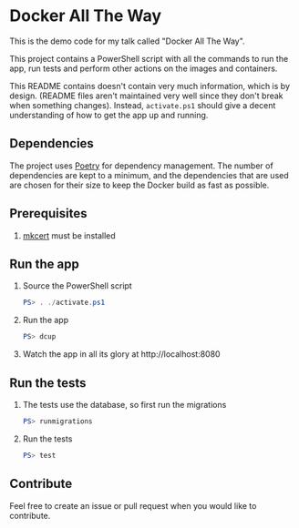 # Docker All The Way

This is the demo code for my talk called "Docker All The Way".

This project contains a PowerShell script with all the commands to run the app, run tests and perform other actions on the images and containers.

This README contains doesn't contain very much information, which is by design.
(README files aren't maintained very well since they don't break when something changes).
Instead, `activate.ps1` should give a decent understanding of how to get the app up and running.

## Dependencies

The project uses [Poetry](https://python-poetry.org/) for dependency management.
The number of dependencies are kept to a minimum, and the dependencies that are used are chosen for their size to keep the Docker build as fast as possible.

## Prerequisites

1. [mkcert](https://github.com/FiloSottile/mkcert) must be installed

## Run the app

1. Source the PowerShell script

    ```powershell
    PS> . ./activate.ps1
    ```

2. Run the app

    ```powershell
    PS> dcup
    ```

3. Watch the app in all its glory at http://localhost:8080

## Run the tests

1. The tests use the database, so first run the migrations

    ```powershell
    PS> runmigrations
    ```

2. Run the tests

    ```powershell
    PS> test
    ```

## Contribute

Feel free to create an issue or pull request when you would like to contribute.
